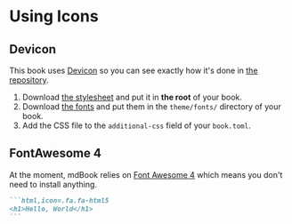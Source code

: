 # Using Icons

## Devicon

This book uses [Devicon](https://devicon.dev/) so you can see exactly how it's done in
[the repository](https://github.com/phoenixr-codes/mdbook-whichlang).

1. Download [the stylesheet](https://github.com/devicons/devicon/blob/master/devicon.min.css)
   and put it in **the root** of your book.
2. Download [the fonts](https://github.com/devicons/devicon/tree/master/fonts) and put them in
   the `theme/fonts/` directory of your book.
3. Add the CSS file to the `additional-css` field of your `book.toml`.


## FontAwesome 4

At the moment, mdBook relies on [Font Awesome 4](https://fontawesome.com/v4/icons/) which means
you don't need to install anything.

````markdown
```html,icon=.fa.fa-html5
<h1>Hello, World</h1>
```
````
